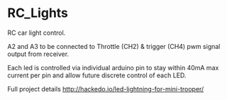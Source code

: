 # RC_Lights

RC car light control.

A2 and A3 to be connected to Throttle (CH2) & trigger (CH4) pwm signal output from receiver.

Each led is controlled via individual arduino pin to stay within 40mA max current per pin and allow future discrete control of each LED.

Full project details http://hackedo.io/led-lightning-for-mini-trooper/
